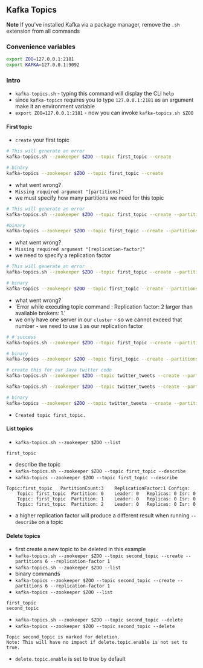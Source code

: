 ## Kafka Topics

**Note** If you've installed Kafka via a package manager, remove the `.sh` extension from all commands

### Convenience variables
```bash
export ZOO=127.0.0.1:2181
export KAFKA=127.0.0.1:9092
```

### Intro
- `kafka-topics.sh` - typing this command will display the CLI `help`
- since `kafka-topics` requires you to type `127.0.0.1:2181` as an argument make it an environment variable
- `export ZOO=127.0.0.1:2181` - now you can invoke `kafka-topics.sh $ZOO`

#### First topic

- `create` your first topic

```bash
# This will generate an error
kafka-topics.sh --zookeeper $ZOO --topic first_topic --create

# binary
kafka-topics --zookeeper $ZOO --topic first_topic --create
```
- what went wrong?
- `Missing required argument "[partitions]"`
- we must specify how many partitions we need for this topic

```bash
# This will generate an error
kafka-topics.sh --zookeeper $ZOO --topic first_topic --create --partitions 3

#binary
kafka-topics --zookeeper $ZOO --topic first_topic --create --partitions 3
```
- what went wrong?
- `Missing required argument "[replication-factor]"`
- we need to specify a replication factor

```bash
# This will generate an error
kafka-topics.sh --zookeeper $ZOO --topic first_topic --create --partitions 3 --replication-factor 2

# binary
kafka-topics --zookeeper $ZOO --topic first_topic --create --partitions 3 --replication-factor 2
```
- what went wrong?
- 'Error while executing topic command : Replication factor: 2 larger than available brokers: 1.'
- we only have one server in our `cluster` - so we cannot exceed that number - we need to use `1` as our replication factor

```bash
# # success
kafka-topics.sh --zookeeper $ZOO --topic first_topic --create --partitions 3 --replication-factor 1

# binary
kafka-topics --zookeeper $ZOO --topic first_topic --create --partitions 3 --replication-factor 1

# create this for our Java twitter code
kafka-topics.sh --zookeeper $ZOO --topic twitter_tweets --create --partitions 6 --replication-factor 1

kafka-topics.sh --zookeeper $ZOO --topic twitter_tweets --create --partitions 6 --replication-factor 1

# binary
kafka-topics --zookeeper $ZOO --topic twitter_tweets --create --partitions 6 --replication-factor 1`
```
- `Created topic first_topic.`

#### List topics
- `kafka-topics.sh --zookeeper $ZOO --list`

```
first_topic
```

- describe the topic
- `kafka-topics.sh --zookeeper $ZOO --topic first_topic --describe`
- `kafka-topics --zookeeper $ZOO --topic first_topic --describe`

```
Topic:first_topic	PartitionCount:3	ReplicationFactor:1	Configs:
	Topic: first_topic	Partition: 0	Leader: 0	Replicas: 0	Isr: 0
	Topic: first_topic	Partition: 1	Leader: 0	Replicas: 0	Isr: 0
	Topic: first_topic	Partition: 2	Leader: 0	Replicas: 0	Isr: 0
```

- a higher replication factor will produce a different result when running `--describe` on a topic

#### Delete topics
- first create a new topic to be deleted in this example
- `kafka-topics.sh --zookeeper $ZOO --topic second_topic --create --partitions 6 --replication-factor 1`
- `kafka-topics.sh --zookeeper $ZOO --list`
- binary commands
- `kafka-topics --zookeeper $ZOO --topic second_topic --create --partitions 6 --replication-factor 1`
- `kafka-topics --zookeeper $ZOO --list`

```
first_topic
second_topic
```

- `kafka-topics.sh --zookeeper $ZOO --topic second_topic --delete`
- `kafka-topics --zookeeper $ZOO --topic second_topic --delete`

```
Topic second_topic is marked for deletion.
Note: This will have no impact if delete.topic.enable is not set to true.
```

- `delete.topic.enable` is set to true by default
